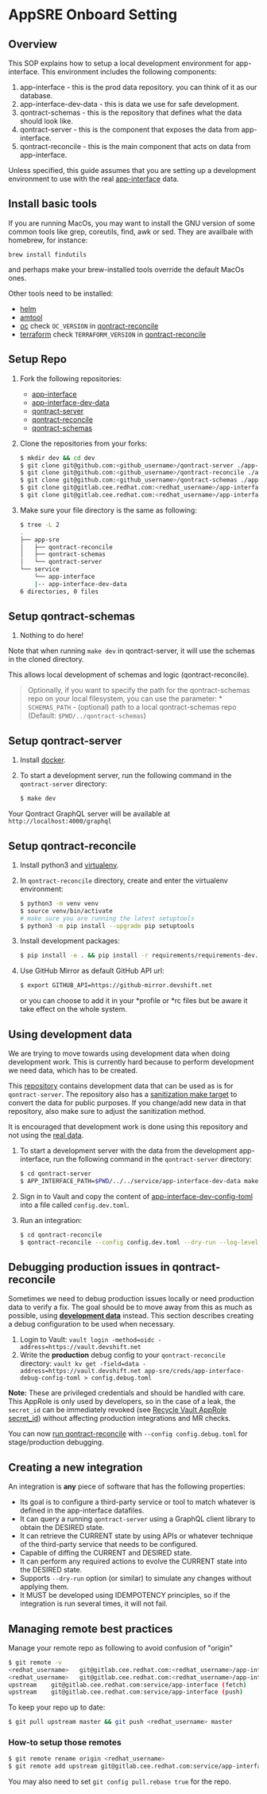 # AppSRE Onboard Setting

## Overview

This SOP explains how to setup a local development environment for app-interface. This environment includes the following components:

1. app-interface - this is the prod data repository. you can think of it as our database.
1. app-interface-dev-data - this is data we use for safe development.
1. qontract-schemas - this is the repository that defines what the data should look like.
1. qontract-server - this is the component that exposes the data from app-interface.
1. qontract-reconcile - this is the main component that acts on data from app-interface.

Unless specified, this guide assumes that you are setting up a development environment to use with the real [app-interface](https://gitlab.cee.redhat.com/service/app-interface) data.

## Install basic tools

If you are running MacOs, you may want to install the GNU version of some common tools like grep, coreutils, find, awk or sed. They are availbale with homebrew, for instance:

``` shell
brew install findutils
```
and perhaps make your brew-installed tools override the default MacOs ones.

Other tools need to be installed:

* [helm](https://helm.sh/docs/intro/install/)
* [amtool](https://github.com/prometheus/alertmanager/releases)
* [oc](https://access.redhat.com/downloads/content/290/ver=4.10/rhel---8/4.10.15/x86_64/product-software) check `OC_VERSION` in [qontract-reconcile](https://github.com/app-sre/qontract-reconcile/blob/master/reconcile/cli.py)
* [terraform](https://developer.hashicorp.com/terraform/downloads) check `TERRAFORM_VERSION` in [qontract-reconcile](https://github.com/app-sre/qontract-reconcile/blob/master/reconcile/cli.py)

## Setup Repo

1. Fork the following repositories:
    * [app-interface](https://gitlab.cee.redhat.com/service/app-interface)
    * [app-interface-dev-data](https://gitlab.cee.redhat.com/app-sre/app-interface-dev-data.git)
    * [qontract-server](https://github.com/app-sre/qontract-server)
    * [qontract-reconcile](https://github.com/app-sre/qontract-reconcile)
    * [qontract-schemas](https://github.com/app-sre/qontract-schemas)
1. Clone the repositories from your forks:

    ```sh
    $ mkdir dev && cd dev
    $ git clone git@github.com:<github_username>/qontract-server ./app-sre/qontract-server  
    $ git clone git@github.com:<github_username>/qontract-reconcile ./app-sre/qontract-reconcile  
    $ git clone git@github.com:<github_username>/qontract-schemas ./app-sre/qontract-schemas  
    $ git clone git@gitlab.cee.redhat.com:<redhat_username>/app-interface ./service/app-interface
    $ git clone git@gitlab.cee.redhat.com:<redhat_username>/app-interface-dev-data ./service/app-interface-dev-data
    ```

1. Make sure your file directory is the same as following:

    ```sh
    $ tree -L 2
    .
    ├── app-sre
    │   ├── qontract-reconcile
    │   ├── qontract-schemas
    │   └── qontract-server
    └── service
        └── app-interface
        |-- app-interface-dev-data
    6 directories, 0 files
    ```

## Setup qontract-schemas

1. Nothing to do here!

Note that when running `make dev` in qontract-server, it will use the schemas in the cloned directory.

This allows local development of schemas and logic (qontract-reconcile).

> Optionally, if you want to specify the path for the qontract-schemas repo on your local filesystem, you can use the parameter:
>\*  `SCHEMAS_PATH` - (optional) path to a local qontract-schemas repo (Default: `$PWD/../qontract-schemas`)

## Setup qontract-server

1. Install [docker](https://www.docker.com/products/docker-desktop).
1. To start a development server, run the following command in the `qontract-server` directory:

    ```sh
    $ make dev
    ```

Your Qontract GraphQL server will be available at `http://localhost:4000/graphql`

## Setup qontract-reconcile

1. Install python3 and [virtualenv](https://virtualenv.pypa.io/en/latest/installation.html).
1. In `qontract-reconcile` directory, create and enter the virtualenv environment:

    ```sh
    $ python3 -m venv venv
    $ source venv/bin/activate
    # make sure you are running the latest setuptools
    $ python3 -m pip install --upgrade pip setuptools
    ```

3. Install development packages:

    ```sh
    $ pip install -e . && pip install -r requirements/requirements-dev.txt
    ```

4. Use GitHub Mirror as default GitHub API url:

    ```sh
    $ export GITHUB_API=https://github-mirror.devshift.net
    ```
    or you can choose to add it in your *profile or *rc files but be aware it take effect on the whole system.

## Using development data

We are trying to move towards using development data when doing development work. This is currently hard because to perform development we need data, which has to be created.

This [repository](https://gitlab.cee.redhat.com/app-sre/app-interface-dev-data) contains development data that can be used as is for `qontract-server`.
The repository also has a [sanitization make target](https://gitlab.cee.redhat.com/app-sre/app-interface-dev-data#sanitizing-data-for-public-example-repository) to convert the data for public purposes.
If you change/add new data in that repository, also make sure to adjust the sanitization method.

It is encouraged that development work is done using this repository and not using the [real data](https://gitlab.cee.redhat.com/service/app-interface).

1. To start a development server with the data from the development app-interface, run the following command in the `qontract-server` directory:

    ```sh
    $ cd qontract-server
    $ APP_INTERFACE_PATH=$PWD/../../service/app-interface-dev-data make dev
    ```

1. Sign in to Vault and copy the content of [app-interface-dev-config-toml](https://vault.devshift.net/ui/vault/secrets/app-sre/show/creds/app-interface-dev-config-toml) into a file called `config.dev.toml`.

1. Run an integration:

    ```sh
    $ cd qontract-reconcile
    $ qontract-reconcile --config config.dev.toml --dry-run --log-level DEBUG <integration-name>
    ```

## Debugging production issues in qontract-reconcile

Sometimes we need to debug production issues locally or need production data to verify a fix. The goal should be to move away from this as much as possible, using [**development data**](#using-development-data) instead. This section describes creating a debug configuration to be used when necessary.

1. Login to Vault: `vault login -method=oidc -address=https://vault.devshift.net`
2. Write the **production** debug config to your `qontract-reconcile` directory: `vault kv get -field=data -address=https://vault.devshift.net app-sre/creds/app-interface-debug-config-toml > config.debug.toml`

**Note:** These are privileged credentials and should be handled with care. This AppRole is only used by developers, so in the case of a leak, the `secret_id` can be immediately revoked (see [Recycle Vault AppRole secret_id](/docs/app-sre/vault.md#recycle-vault-approle-secret_id)) without affecting production integrations and MR checks.

You can now [run qontract-reconcile](https://github.com/app-sre/qontract-reconcile#usage) with `--config config.debug.toml` for stage/production debugging.

## Creating a new integration

An integration is **any** piece of software that has the following properties:

- Its goal is to configure a third-party service or tool to match whatever is defined in the app-interface datafiles.
- It can query a running `qontract-server` using a GraphQL client library to obtain the DESIRED state.
- It can retrieve the CURRENT state by using APIs or whatever technique of the third-party service that needs to be configured.
- Capable of diffing the CURRENT and DESIRED state.
- It can perform any required actions to evolve the CURRENT state into the DESIRED state.
- Supports `--dry-run` option (or similar) to simulate any changes without applying them.
- It MUST be developed using IDEMPOTENCY principles, so if the integration is run several times, it will not fail.

## Managing remote best practices

Manage your remote repo as following to avoid confusion of "origin"

```sh
$ git remote -v
<redhat_username>   git@gitlab.cee.redhat.com:<redhat_username>/app-interface.git (fetch)
<redhat_username>   git@gitlab.cee.redhat.com:<redhat_username>/app-interface.git (push)
upstream	git@gitlab.cee.redhat.com:service/app-interface (fetch)
upstream	git@gitlab.cee.redhat.com:service/app-interface (push)
```

To keep your repo up to date:

```sh
$ git pull upstream master && git push <redhat_username> master
```

### How-to setup those remotes
```sh
$ git remote rename origin <redhat_username>
$ git remote add upstream git@gitlab.cee.redhat.com:service/app-interface.git
```

You may also need to set `git config pull.rebase true` for the repo.
